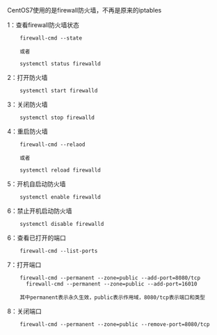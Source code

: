 CentOS7使用的是firewall防火墙，不再是原来的iptables

1：查看firewall防火墙状态

        firewall-cmd --state
    
        或者
    
        systemctl status firewalld

2：打开防火墙

        systemctl start firewalld

3：关闭防火墙

        systemctl stop firewalld

4：重启防火墙

        firewall-cmd --relaod
    
        或者
    
        systemctl reload firewalld

5：开机自启动防火墙

        systemctl enable firewalld

6：禁止开机启动防火墙

        systemctl disable firewalld

6：查看已打开的端口

        firewall-cmd --list-ports

7：打开端口

        firewall-cmd --permanent --zone=public --add-port=8080/tcp
          firewall-cmd --permanent --zone=public --add-port=16010
    
        其中permanent表示永久生效，public表示作用域，8080/tcp表示端口和类型

8：关闭端口

        firewall-cmd --permanent --zone=public --remove-port=8080/tcp
